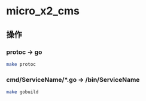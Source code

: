 # micro_x2_cms

## 操作

### protoc -> go
``` sh
make protoc
```

### cmd/ServiceName/*.go -> /bin/ServiceName
``` sh
make gobuild
```
